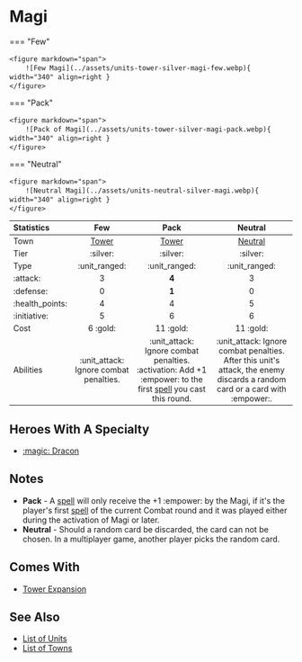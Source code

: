 # Magi

=== "Few"

    <figure markdown="span">
        ![Few Magi](../assets/units-tower-silver-magi-few.webp){ width="340" align=right }
    </figure>

=== "Pack"

    <figure markdown="span">
        ![Pack of Magi](../assets/units-tower-silver-magi-pack.webp){ width="340" align=right }
    </figure>

=== "Neutral"

    <figure markdown="span">
        ![Neutral Magi](../assets/units-neutral-silver-magi.webp){ width="340" align=right }
    </figure>


| Statistics | Few | Pack | Neutral |
| :--- | :---: | :---: | :---: |
| Town | [Tower](../towns/tower.md) | [Tower](../towns/tower.md) | [Neutral](../towns/neutral.md) |
| Tier | :silver: | :silver: | :silver: |
| Type | :unit_ranged: | :unit_ranged: | :unit_ranged: |
| :attack: | 3 | **4** | 3 |
| :defense: | 0 | **1** | 0 |
| :health_points: | 4 | 4 | 5 |
| :initiative: | 5 | 6 | 6 |
| Cost | 6 :gold: | 11 :gold: | 11 :gold: |
| Abilities | :unit_attack: Ignore combat penalties. | :unit_attack: Ignore combat penalties. :activation: Add +1 :empower: to the first [spell](../spells/index.md) you cast this round. | :unit_attack: Ignore combat penalties. After this unit's attack, the enemy discards a random card or a card with :empower:. |


## Heroes With A Specialty

- [:magic: Dracon](../heroes/dracon.md#specialty)


## Notes

- **Pack** - A [spell](../spells/index.md) will only receive the +1 :empower: by the Magi, if it's the player's first [spell](../spells/index.md) of the current Combat round and it was played either during the activation of Magi or later.
- **Neutral** - Should a random card be discarded, the card can not be chosen. In a multiplayer game, another player picks the random card.


## Comes With

- [Tower Expansion](../content/tower_expansion.md)


## See Also

- [List of Units](index.md)
- [List of Towns](../towns/index.md)